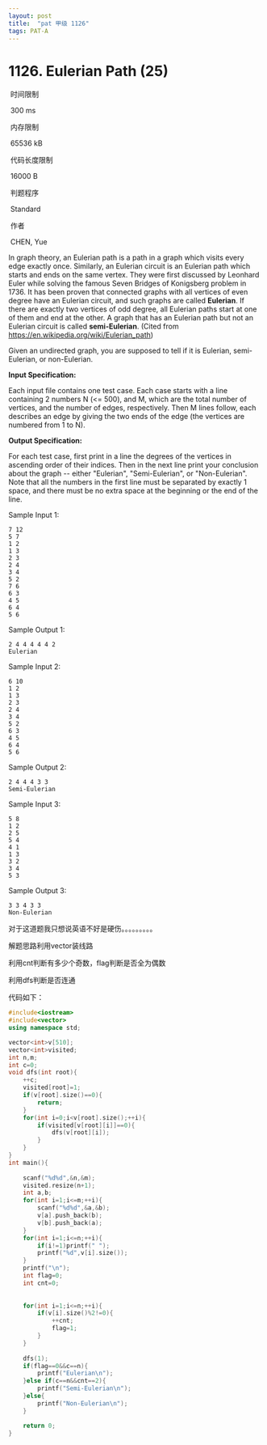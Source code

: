 ```yaml
---
layout: post
title:  "pat 甲级 1126"
tags: PAT-A
---
```

# 1126. Eulerian Path (25)

​    时间限制  

​    300 ms

​    内存限制  

​    65536 kB

​    代码长度限制  

​    16000 B

​      判题程序    

​      Standard    

​      作者    

​      CHEN, Yue

In graph theory, an Eulerian path is a path in a graph which visits every edge exactly once. Similarly, an Eulerian circuit is an Eulerian path which starts and ends on the same vertex.  They were first discussed by Leonhard Euler while solving the famous Seven Bridges of Konigsberg problem in 1736.  It has been proven that connected graphs with all vertices of even degree have an Eulerian circuit, and such graphs are called **Eulerian**.   If there are exactly two vertices of odd degree, all Eulerian paths start at one of them and end at the other.  A graph that has an Eulerian path but not an Eulerian circuit is called **semi-Eulerian**. (Cited from https://en.wikipedia.org/wiki/Eulerian_path)

Given an undirected graph, you are supposed to tell if it is Eulerian, semi-Eulerian, or non-Eulerian.

**Input Specification:**

Each input file contains one test case. Each case starts with a line containing 2 numbers N (<= 500), and M, which are the total number of vertices, and the number of edges, respectively.  Then M lines follow, each describes an edge by giving the two ends of the edge (the vertices are numbered from 1 to N).

**Output Specification:**

For each test case, first print in a line the degrees of the vertices in ascending order of their indices.  Then in the next line print your conclusion about the graph -- either "Eulerian", "Semi-Eulerian", or "Non-Eulerian".  Note that all the numbers in the first line must be separated by exactly 1 space, and there must be no extra space at the beginning or the end of the line.

Sample Input 1:

```
7 12
5 7
1 2
1 3
2 3
2 4
3 4
5 2
7 6
6 3
4 5
6 4
5 6

```

Sample Output 1:

```
2 4 4 4 4 4 2
Eulerian

```

Sample Input 2:

```
6 10
1 2
1 3
2 3
2 4
3 4
5 2
6 3
4 5
6 4
5 6

```

Sample Output 2:

```
2 4 4 4 3 3
Semi-Eulerian

```

Sample Input 3:

```
5 8
1 2
2 5
5 4
4 1
1 3
3 2
3 4
5 3

```

Sample Output 3:

```
3 3 4 3 3
Non-Eulerian
```

对于这道题我只想说英语不好是硬伤。。。。。。。。。

解题思路利用vector装线路

利用cnt判断有多少个奇数，flag判断是否全为偶数

利用dfs判断是否连通

代码如下：

```c++
#include<iostream>
#include<vector>
using namespace std;

vector<int>v[510];
vector<int>visited;
int n,m;
int c=0;
void dfs(int root){
	++c;
	visited[root]=1;
	if(v[root].size()==0){
		return;
	}
	for(int i=0;i<v[root].size();++i){
		if(visited[v[root][i]]==0){
			dfs(v[root][i]);
		}
	}
}
int main(){
	
	scanf("%d%d",&n,&m);
	visited.resize(n+1);
	int a,b;
	for(int i=1;i<=m;++i){
		scanf("%d%d",&a,&b);
		v[a].push_back(b);
		v[b].push_back(a);
	}
	for(int i=1;i<=n;++i){
		if(i!=1)printf(" ");
		printf("%d",v[i].size());
	}
	printf("\n");
	int flag=0;
	int cnt=0;
	
	
	for(int i=1;i<=n;++i){
		if(v[i].size()%2!=0){
			++cnt;	
			flag=1;
		}
	}
	
	dfs(1);
	if(flag==0&&c==n){
		printf("Eulerian\n");
	}else if(c==n&&cnt==2){
		printf("Semi-Eulerian\n");				
	}else{
		printf("Non-Eulerian\n");
	}

	return 0;
}
```

